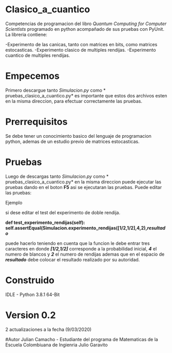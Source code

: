 # Clasico_a_cuantico

Competencias de programacion del libro *Quantum Computing for Computer Scientists* programado en python acompañado de sus pruebas con PyUnit. La libreria contiene:

-Experimento de las canicas, tanto con matrices en bits, como matrices estocasticas.
-Experimento clasico de multiples rendijas.
-Experimento cuantico de multiples rendijas.

# Empecemos

Primero descargue tanto *Simulacion.py* como * pruebas_clasico_a_cuantico.py* es importante que estos dos archivos esten en la misma direccion, para efectuar correctamente las pruebas.

# Prerrequisitos

Se debe tener un conocimiento basico del lenguaje de programacion python, ademas de un estudio previo de matrices estocasticas.


# Pruebas

Luego de descargas tanto *Simulacion.py* como * pruebas_clasico_a_cuantico.py* en la misma direccion puede ejecutar las pruebas dando en el boton **F5** asi se ejecutaran las pruebas. Puede editar las pruebas:

Ejemplo

si dese editar el test del experimento de doble rendija.

**def test_experimento_rendijas(self):     
        self.assertEqual(Simulacion.experimento_rendijas([1/2,1/2],4,2),*resultado***
        
puede hacerlo teniendo en cuenta que la funcion le debe entrar tres caracteres en donde ***[1/2,1/2]*** corresponde a la probabilidad inicial, ***4*** el numero de blancos y ***2*** el numero de rendijas ademas que en el espacio de ***resultado*** debe colocar el resultado realizado por su autoridad.


# Construido

IDLE - Python 3.8.1 64-Bit

# Version 0.2

2 actualizaciones a la fecha (9/03/2020)

#Autor
Julian Camacho - Estudiante del programa de Matematicas de la Escuela Colombiuana de Ingienria Julio Garavito







